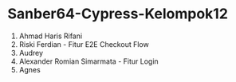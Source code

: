 # Sanber64-Cypress-Kelompok12
1. Ahmad Haris Rifani
2. Riski Ferdian - Fitur E2E Checkout Flow
3. Audrey
4. Alexander Romian Simarmata - Fitur Login
5. Agnes
